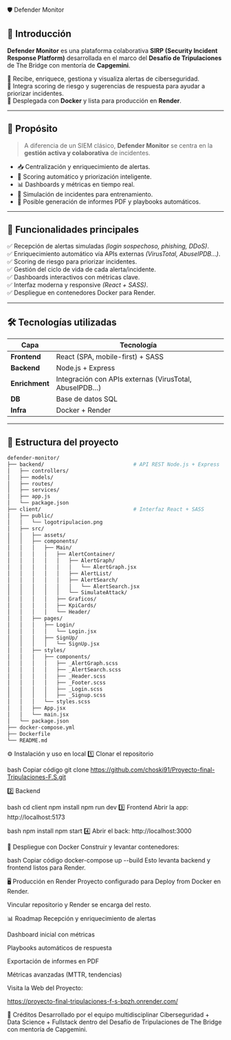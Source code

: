 🛡️ Defender Monitor

## 🚀 Introducción  

**Defender Monitor** es una plataforma colaborativa **SIRP (Security Incident Response Platform)** desarrollada en el marco del **Desafío de Tripulaciones** de The Bridge con mentoría de **Capgemini**.  

🔹 Recibe, enriquece, gestiona y visualiza alertas de ciberseguridad.  
🔹 Integra scoring de riesgo y sugerencias de respuesta para ayudar a priorizar incidentes.  
🔹 Desplegada con **Docker** y lista para producción en **Render**.  

---

## 🎯 Propósito  

> A diferencia de un SIEM clásico, **Defender Monitor** se centra en la **gestión activa y colaborativa** de incidentes.

- 📥 Centralización y enriquecimiento de alertas.  
- 🧠 Scoring automático y priorización inteligente.  
- 📊 Dashboards y métricas en tiempo real.  
- 📝 Simulación de incidentes para entrenamiento.  
- 📄 Posible generación de informes PDF y playbooks automáticos.  

---

## 🧠 Funcionalidades principales  

✅ Recepción de alertas simuladas *(login sospechoso, phishing, DDoS)*.  
✅ Enriquecimiento automático vía APIs externas *(VirusTotal, AbuseIPDB…)*.  
✅ Scoring de riesgo para priorizar incidentes.  
✅ Gestión del ciclo de vida de cada alerta/incidente.  
✅ Dashboards interactivos con métricas clave.  
✅ Interfaz moderna y responsive *(React + SASS)*.  
✅ Despliegue en contenedores Docker para Render.  

---

## 🛠️ Tecnologías utilizadas  

| Capa           | Tecnología               |
| -------------- | ------------------------ |
| **Frontend**   | React (SPA, mobile-first) + SASS |
| **Backend**    | Node.js + Express         |
| **Enrichment** | Integración con APIs externas (VirusTotal, AbuseIPDB…) |
| **DB**         | Base de datos SQL         |
| **Infra**      | Docker + Render           |

---

## 📂 Estructura del proyecto  

```bash
defender-monitor/
├── backend/                             # API REST Node.js + Express
│   ├── controllers/
│   ├── models/
│   ├── routes/
│   ├── services/
│   ├── app.js
│   └── package.json
├── client/                              # Interfaz React + SASS
│   ├── public/
│   │   └── logotripulacion.png
│   ├── src/
│   │   ├── assets/
│   │   ├── components/
│   │   │   ├── Main/
│   │   │   │   ├── AlertContainer/
│   │   │   │   │   ├── AlertGraph/
│   │   │   │   │   │   └── AlertGraph.jsx
│   │   │   │   │   ├── AlertList/
│   │   │   │   │   ├── AlertSearch/
│   │   │   │   │   │   └── AlertSearch.jsx
│   │   │   │   │   └── SimulateAttack/
│   │   │   │   ├── Graficos/
│   │   │   │   ├── KpiCards/
│   │   │   │   └── Header/
│   │   ├── pages/
│   │   │   ├── Login/
│   │   │   │   └── Login.jsx
│   │   │   ├── SignUp/
│   │   │   │   └── SignUp.jsx
│   │   ├── styles/
│   │   │   ├── components/
│   │   │   │   ├── _AlertGraph.scss
│   │   │   │   ├── _AlertSearch.scss
│   │   │   │   ├── _Header.scss
│   │   │   │   ├── _Footer.scss
│   │   │   │   ├── _Login.scss
│   │   │   │   ├── _Signup.scss
│   │   │   └── styles.scss
│   │   ├── App.jsx
│   │   └── main.jsx
│   └── package.json
├── docker-compose.yml
├── Dockerfile
└── README.md
```

⚙️ Instalación y uso en local
1️⃣ Clonar el repositorio

bash
Copiar código
git clone https://github.com/choski91/Proyecto-final-Tripulaciones-F.S.git

2️⃣ Backend

bash
cd client
npm install
npm run dev
3️⃣ Frontend Abrir la app: http://localhost:5173

bash
npm install
npm start
4️⃣ Abrir el back: http://localhost:3000

🐳 Despliegue con Docker
Construir y levantar contenedores:

bash
Copiar código
docker-compose up --build
Esto levanta backend y frontend listos para Render.


🖥️ Producción en Render
Proyecto configurado para Deploy from Docker en Render.

Vincular repositorio y Render se encarga del resto.

📊 Roadmap
 Recepción y enriquecimiento de alertas

 Dashboard inicial con métricas

 Playbooks automáticos de respuesta

 Exportación de informes en PDF

 Métricas avanzadas (MTTR, tendencias)

 Visita la Web del Proyecto:

 https://proyecto-final-tripulaciones-f-s-bpzh.onrender.com/

🤝 Créditos
Desarrollado por el equipo multidisciplinar Ciberseguridad + Data Science + Fullstack dentro del Desafío de Tripulaciones de The Bridge con mentoría de Capgemini.